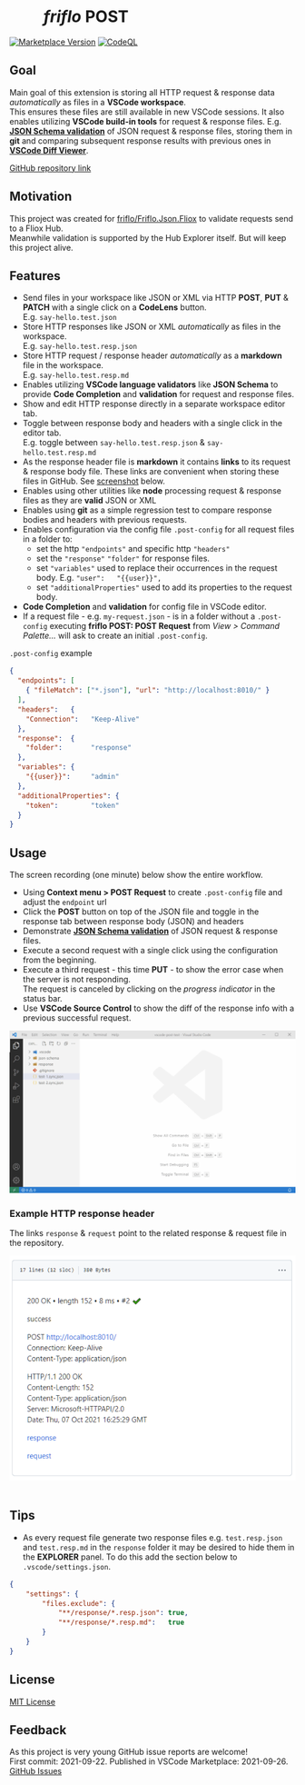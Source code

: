 #           _friflo_ __POST__

[![Marketplace Version](https://vsmarketplacebadge.apphb.com/version-short/friflo.vscode-friflo-post.svg)](https://marketplace.visualstudio.com/items?itemName=friflo.vscode-friflo-post) [![CodeQL](https://github.com/friflo/vscode-friflo-post/actions/workflows/codeql-analysis.yml/badge.svg)](https://github.com/friflo/vscode-friflo-post/actions/workflows/codeql-analysis.yml)


## Goal
Main goal of this extension is storing all HTTP request & response data _automatically_ as files in a __VSCode workspace__.  
This ensures these files are still available in new VSCode sessions.
It also enables utilizing __VSCode build-in tools__ for request & response files.
E.g. [__JSON Schema validation__](https://code.visualstudio.com/docs/languages/json#_json-schemas-and-settings)
of JSON request & response files, storing them in __git__ and comparing subsequent response results with previous ones in
[__VSCode Diff Viewer__](https://code.visualstudio.com/docs/editor/versioncontrol#_viewing-diffs).

[GitHub repository link](https://github.com/friflo/vscode-friflo-post/)

## Motivation
This project was created for [friflo/Friflo.Json.Fliox](https://github.com/friflo/Friflo.Json.Fliox) to validate requests send to a Fliox Hub.  
Meanwhile validation is supported by the Hub Explorer itself. But will keep this project alive.


## Features
*   Send files in your workspace like JSON or XML via HTTP __POST__, __PUT__ & __PATCH__ with a single click on a __CodeLens__ button.  
    E.g. `say-hello.test.json`
*   Store HTTP responses like JSON or XML _automatically_ as files  in the workspace.  
    E.g. `say-hello.test.resp.json`
*   Store HTTP request / response header _automatically_ as a __markdown__ file in the workspace.  
    E.g. `say-hello.test.resp.md`
*   Enables utilizing __VSCode language validators__ like __JSON Schema__ to provide __Code Completion__ and __validation__
    for request and response files.  
*   Show and edit HTTP response directly in a separate workspace editor tab.
*   Toggle between response body and headers with a single click in the editor tab.  
    E.g. toggle between `say-hello.test.resp.json` & `say-hello.test.resp.md`
*   As the response header file is __markdown__ it contains __links__ to its request & response body file.
    These links are convenient when storing these files in GitHub. See [screenshot](#example-http-response-header) below.
*   Enables using other utilities like __node__ processing request & response files as they are __valid__ JSON or XML
*   Enables using __git__ as a simple regression test to compare response bodies and headers with previous requests.
*   Enables configuration via the config file `.post-config` for all request files in a folder to:
    *   set the http `"endpoints"` and specific http `"headers"`
    *   set the `"response"` `"folder"` for response files.
    *   set `"variables"` used to replace their occurrences in the request body. E.g. `"user":   "{{user}}",`
    *   set `"additionalProperties"` used to add its properties to the request body.
*   __Code Completion__ and __validation__ for config file in VSCode editor.
*   If a request file - e.g. `my-request.json` - is in a folder without a `.post-config` executing
    __friflo POST: POST Request__ from _View > Command Palette..._ will ask to create an initial `.post-config`.

`.post-config` example    
```json
{
  "endpoints": [
    { "fileMatch": ["*.json"], "url": "http://localhost:8010/" }
  ],
  "headers":   {
    "Connection":   "Keep-Alive"
  },
  "response":  {
    "folder":       "response"
  },
  "variables": {
    "{{user}}":     "admin"
  },
  "additionalProperties": {
    "token":        "token"
  }
}
```

## Usage

The screen recording (one minute) below show the entire workflow.  
*   Using __Context menu > POST Request__ to create `.post-config` file and adjust the `endpoint` url
*   Click the __POST__ button on top of the JSON file and toggle in the response tab between response body (JSON) and headers
*   Demonstrate [__JSON Schema validation__](https://code.visualstudio.com/docs/languages/json#_mapping-to-a-schema-in-the-workspace)
of JSON request & response files.
*   Execute a second request with a single click using the configuration from the beginning.
*   Execute a third request - this time __PUT__ - to show the error case when the server is not responding.  
    The request is canceled by clicking on the _progress indicator_ in the status bar.
*   Use __VSCode Source Control__ to show the diff of the response info with a previous successful request.

[![Usage - screen recording](https://raw.githubusercontent.com/friflo/vscode-friflo-post/master/docs/friflo-POST.gif)](https://raw.githubusercontent.com/friflo/vscode-friflo-post/master/docs/friflo-POST.gif)


### Example HTTP response header

The links `response` & `request` point to the related response & request file in the repository.

![logo](docs/images/response-header.png) 

## Tips

* As every request file generate two response files e.g. `test.resp.json` and `test.resp.md` in the `response` folder
it may be desired to hide them in the __EXPLORER__ panel. To do this add the section below to `.vscode/settings.json`.

```json
{
    "settings": {
        "files.exclude": {
            "**/response/*.resp.json": true,
            "**/response/*.resp.md":   true
        }
    }
}

```


## License
[MIT License](LICENSE)


## Feedback
As this project is very young GitHub issue reports are welcome!  
First commit: 2021-09-22. Published in VSCode Marketplace: 2021-09-26.  
[GitHub Issues](https://github.com/friflo/vscode-friflo-post/issues)

